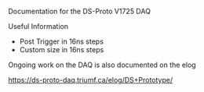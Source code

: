 Documentation for the DS-Proto V1725 DAQ


Useful Information

* Post Trigger in 16ns steps
* Custom size  in 16ns steps

Ongoing work on the DAQ is also documented on the elog 

https://ds-proto-daq.triumf.ca/elog/DS+Prototype/


